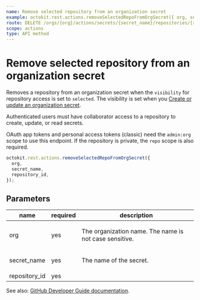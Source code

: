 ```yaml
---
name: Remove selected repository from an organization secret
example: octokit.rest.actions.removeSelectedRepoFromOrgSecret({ org, secret_name, repository_id })
route: DELETE /orgs/{org}/actions/secrets/{secret_name}/repositories/{repository_id}
scope: actions
type: API method
---
```


# Remove selected repository from an organization secret

Removes a repository from an organization secret when the `visibility`
for repository access is set to `selected`. The visibility is set when you [Create
or update an organization secret](https://docs.github.com/rest/actions/secrets#create-or-update-an-organization-secret).

Authenticated users must have collaborator access to a repository to create, update, or read secrets.

OAuth app tokens and personal access tokens (classic) need the `admin:org` scope to use this endpoint. If the repository is private, the `repo` scope is also required.

```js
octokit.rest.actions.removeSelectedRepoFromOrgSecret({
  org,
  secret_name,
  repository_id,
});
```

## Parameters

<table>
  <thead>
    <tr>
      <th>name</th>
      <th>required</th>
      <th>description</th>
    </tr>
  </thead>
  <tbody>
    <tr><td>org</td><td>yes</td><td>

The organization name. The name is not case sensitive.

</td></tr>
<tr><td>secret_name</td><td>yes</td><td>

The name of the secret.

</td></tr>
<tr><td>repository_id</td><td>yes</td><td>

</td></tr>
  </tbody>
</table>

See also: [GitHub Developer Guide documentation](https://docs.github.com/rest/actions/secrets#remove-selected-repository-from-an-organization-secret).
